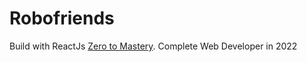 # Robofriends

Build with ReactJs
[Zero to Mastery](https://zerotomastery.io). Complete Web Developer in 2022
